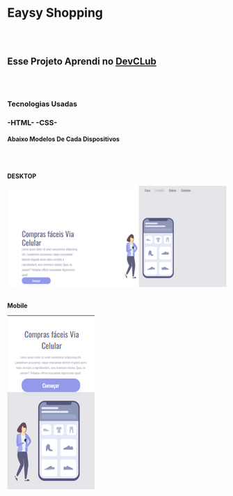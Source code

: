 <h1>Eaysy Shopping </h1>
<br>
<br>
<h2>Esse Projeto Aprendi no <a href="https://rodolfomori.com.br/devclub">DevCLub</a></h2>
<br>
<br>
<h3>Tecnologias Usadas<h3>
  -HTML-
  -CSS-
  <h4>Abaixo Modelos De Cada Dispositivos<h4>
<br>
<br>
<p>DESKTOP</p>
<img src="https://raw.githubusercontent.com/Pedrobraz43/1projeto/master/img/Desktop.png">
<br>
<br>
<p>Mobile</p>
<img src="https://github.com/Pedrobraz43/1projeto/blob/master/img/Mobile.png?raw=true">
